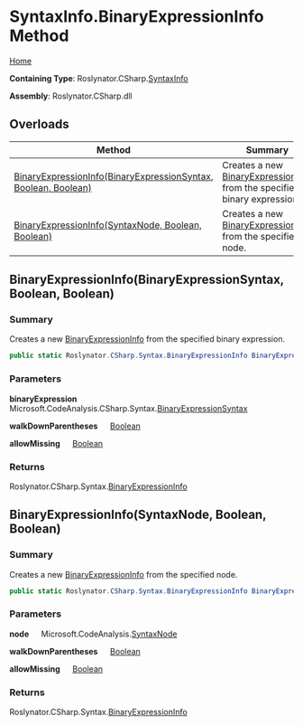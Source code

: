 # SyntaxInfo\.BinaryExpressionInfo Method

[Home](../../../../README.md)

**Containing Type**: Roslynator\.CSharp\.[SyntaxInfo](../README.md)

**Assembly**: Roslynator\.CSharp\.dll

## Overloads

| Method | Summary |
| ------ | ------- |
| [BinaryExpressionInfo(BinaryExpressionSyntax, Boolean, Boolean)](#Roslynator_CSharp_SyntaxInfo_BinaryExpressionInfo_Microsoft_CodeAnalysis_CSharp_Syntax_BinaryExpressionSyntax_System_Boolean_System_Boolean_) | Creates a new [BinaryExpressionInfo](../../Syntax/BinaryExpressionInfo/README.md) from the specified binary expression\. |
| [BinaryExpressionInfo(SyntaxNode, Boolean, Boolean)](#Roslynator_CSharp_SyntaxInfo_BinaryExpressionInfo_Microsoft_CodeAnalysis_SyntaxNode_System_Boolean_System_Boolean_) | Creates a new [BinaryExpressionInfo](../../Syntax/BinaryExpressionInfo/README.md) from the specified node\. |

## BinaryExpressionInfo\(BinaryExpressionSyntax, Boolean, Boolean\) <a name="Roslynator_CSharp_SyntaxInfo_BinaryExpressionInfo_Microsoft_CodeAnalysis_CSharp_Syntax_BinaryExpressionSyntax_System_Boolean_System_Boolean_"></a>

### Summary

Creates a new [BinaryExpressionInfo](../../Syntax/BinaryExpressionInfo/README.md) from the specified binary expression\.

```csharp
public static Roslynator.CSharp.Syntax.BinaryExpressionInfo BinaryExpressionInfo(Microsoft.CodeAnalysis.CSharp.Syntax.BinaryExpressionSyntax binaryExpression, bool walkDownParentheses = true, bool allowMissing = false)
```

### Parameters

**binaryExpression** &emsp; Microsoft\.CodeAnalysis\.CSharp\.Syntax\.[BinaryExpressionSyntax](https://docs.microsoft.com/en-us/dotnet/api/microsoft.codeanalysis.csharp.syntax.binaryexpressionsyntax)

**walkDownParentheses** &emsp; [Boolean](https://docs.microsoft.com/en-us/dotnet/api/system.boolean)

**allowMissing** &emsp; [Boolean](https://docs.microsoft.com/en-us/dotnet/api/system.boolean)

### Returns

Roslynator\.CSharp\.Syntax\.[BinaryExpressionInfo](../../Syntax/BinaryExpressionInfo/README.md)

## BinaryExpressionInfo\(SyntaxNode, Boolean, Boolean\) <a name="Roslynator_CSharp_SyntaxInfo_BinaryExpressionInfo_Microsoft_CodeAnalysis_SyntaxNode_System_Boolean_System_Boolean_"></a>

### Summary

Creates a new [BinaryExpressionInfo](../../Syntax/BinaryExpressionInfo/README.md) from the specified node\.

```csharp
public static Roslynator.CSharp.Syntax.BinaryExpressionInfo BinaryExpressionInfo(Microsoft.CodeAnalysis.SyntaxNode node, bool walkDownParentheses = true, bool allowMissing = false)
```

### Parameters

**node** &emsp; Microsoft\.CodeAnalysis\.[SyntaxNode](https://docs.microsoft.com/en-us/dotnet/api/microsoft.codeanalysis.syntaxnode)

**walkDownParentheses** &emsp; [Boolean](https://docs.microsoft.com/en-us/dotnet/api/system.boolean)

**allowMissing** &emsp; [Boolean](https://docs.microsoft.com/en-us/dotnet/api/system.boolean)

### Returns

Roslynator\.CSharp\.Syntax\.[BinaryExpressionInfo](../../Syntax/BinaryExpressionInfo/README.md)

